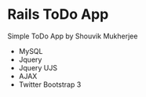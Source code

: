 Rails ToDo App
=======

Simple ToDo App by Shouvik Mukherjee

* MySQL
* Jquery
* Jquery UJS
* AJAX
* Twitter Bootstrap 3
